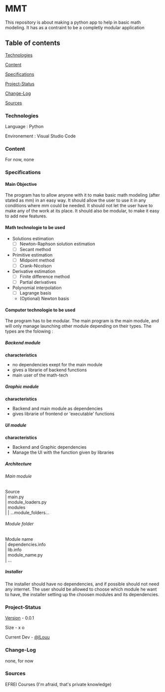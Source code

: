 # MMT
This repository is about making a python app to help in basic math modeling. It has as a contraint to be a completly modular application


## Table of contents
[Technologies](#Technologies)

[Content](#Content)

[Specifications](#Specifications)

[Project-Status](#Project-Status)

[Change-Log](#Change-Log)

[Sources](#Sources)


### Technologies
Language : Python

Environement : Visual Studio Code


### Content
For now, none


### Specifications
#### Main Objective
The program has to allow anyone with it to make basic math modeling (after stated as mm) in an easy way. It should allow the user to use it in any conditions where mm could be needed. It should not let the user have to make any of the work at its place. It should also be modular, to make it easy to add new features.

#### Math technologie to be used
- Solutions estimation
  - [ ] Newton-Raphson solution estimation
  - [ ] Secant method
- Primitive estimation
  - [ ] Midpoint method
  - [ ] Crank-Nicolson
- Derivative estimation
  - [ ] Finite difference method
  - [ ] Partial derivatives
- Polynomial interpolation
  - [ ] Lagrange basis
  - (Optional) Newton basis

#### Computer technologie to be used
The program has to be modular. The main program is the main module, and will only manage launching other module depending on their types. The types are the folowing :

##### Backend module
**characteristics**<br>
- no dependencies exept for the main module
- gives a librarie of backend functions
- main user of the math-tech

##### Graphic module
**characteristics**<br>
- Backend and main module as dependencies
- gives librarie of frontend or 'executable' functions

##### UI module
**characteristics**<br>
- Backend and Graphic dependencies
- Manage the UI with the function given by libraries

##### Architecture
###### Main module
Source<br>
|  main.py<br>
|  module_loaders.py<br>
|  modules<br>
|  |  ...module_folders...<br>

###### Module folder
Module name<br>
|  dependencies.info<br>
|  lib.info<br>
|  module_name.py<br>
|  ...<br>

##### Installer
The installer should have no dependencies, and if possible should not need any internet. The user should be allowed to choose which module he want to have, the installer setting up the choosen modules and its dependencies.



### Project-Status
[Version](#Change-Log) - 0.0.1

Size - x o

Current Dev - [@lLouu](https://github.com/lLouu)



### Change-Log
none, for now


### Sources
EFREI Courses (I'm afraid, that's private knowledge)